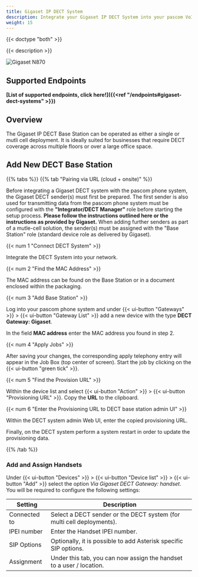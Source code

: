 ```yaml
---
title: Gigaset IP DECT System
description: Integrate your Gigaset IP DECT System into your pascom VoIP phone system.
weight: 15
---
```



{{< doctype "both"  >}}

{{< description >}}

![Gigaset N870](gigaset_n870.jpg)

## Supported Endpoints

**[List of supported endpoints, click here!]({{<ref "/endpoints#gigaset-dect-systems" >}})**

## Overview

The Gigaset IP DECT Base Station can be operated as either a single or mutli cell deployment. It is ideally suited for businesses that require DECT coverage across multiple floors or over a large office space.


## Add New DECT Base Station

{{% tabs %}}
{{% tab "Pairing via URL (cloud + onsite)" %}}

Before integrating a Gigaset DECT system with the pascom phone system, the Gigaset DECT sender(s) must first be prepared. The first sender is also used for transmitting data from the pascom phone system must be configured with the **"Integrator/DECT Manager"** role before starting the setup process. **Please follow the instructions outlined here or the instructions as provided by Gigaset.** When adding further senders as part of a mutle-cell solution, the sender(s) must be assigned with the "Base Station" role (standard device role as delivered by Gigaset).

{{< num 1 "Connect DECT System" >}}


Integrate the DECT System into your network. 

{{< num 2 "Find the MAC Address" >}}

The MAC address can be found on the Base Station or in a document enclosed within the packaging.

{{< num 3 "Add Base Station" >}}

Log into your pascom phone system and under {{< ui-button "Gateways" >}} > {{< ui-button "Gateway List" >}} add a new device with the type **DECT Gateway: Gigaset**.

In the field **MAC address** enter the MAC address you found in step 2. 

{{< num 4 "Apply Jobs" >}}

After saving your changes, the corresponding apply telephony entry will appear in the Job Box (top center of screen). Start the job by clicking on the {{< ui-button "green tick" >}}. 

{{< num 5 "Find the Provision URL" >}}

Within the device list and select {{< ui-button "Action" >}} > {{< ui-button "Provisioning URL" >}}. Copy the **URL** to the clipboard.

{{< num 6 "Enter the Provisioning URL to DECT base station admin UI" >}}

Within the DECT system admin Web UI, enter the copied provisioning URL.

Finally, on the DECT system perform a system restart in order to update the provisioning data.

{{% /tab %}}


### Add and Assign Handsets

Under {{< ui-button "Devices" >}} > {{< ui-button "Device list" >}} > {{< ui-button "Add" >}} select the option *Via Gigaset DECT Gateway: handset*. You will be required to configure the following settings:

|Setting|Description|
|---|---|
|Connected to|Select a DECT sender or the DECT system (for multi cell deployments).|
|IPEI number|Enter the Handset IPEI number.|
|SIP Options|Optionally, it is possible to add Asterisk specific SIP options.|
|Assignment|Under this tab, you can now assign the handset to a user / location.|